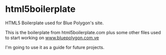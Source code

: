 # html5boilerplate
HTML5 Boilerplate used for Blue Polygon's site.

This is the boilerplate from html5boilerplate.com plus some other files used to start working on www.bluepolygon.com.ve

I'm going to use it as a guide for future projects. 
